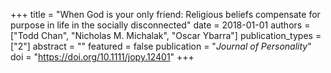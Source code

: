+++
title = "When God is your only friend: Religious beliefs compensate for purpose in life in the socially disconnected"
date = 2018-01-01
authors = ["Todd Chan", "Nicholas M. Michalak", "Oscar Ybarra"]
publication_types = ["2"]
abstract = ""
featured = false
publication = "*Journal of Personality*"
doi = "https://doi.org/10.1111/jopy.12401"
+++
